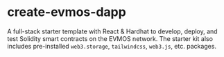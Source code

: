 # create-evmos-dapp

A full-stack starter template with React & Hardhat to develop, deploy, and test Solidity smart contracts on the EVMOS network. The starter kit also includes pre-installed `web3.storage`, `tailwindcss`, `web3.js`, etc. packages.
